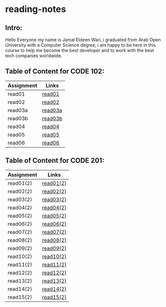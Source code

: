 # reading-notes
## Intro:
Hello Everyone my name is Jamal Eldeen Wari, i graduated from Arab Open University with a Computer Science degree, i am happy to be here in this course to help me become the best developer and to work with the best tech companies worldwide.

## Table of Content for **CODE 102**:
| Assignment      | Links |
| ----------- | ----------- |
| read01    | [read01](read01.md)       |
| read02    | [read02](read02.md)       |
| read03a   | [read03a](read03a.md)     |
| read03b   | [read03b](read03b.md)     |
| read04    | [read04](read04.md)       |
| read05    | [read05](read05.md)       |
| read06    | [read06](read06.md)       |

## Table of Content for **CODE 201**:

| Assignment      | Links |
| ----------- | ----------- |
| read01(2)      | [read01(2)](read01(2).md)       |
| read02(2)  | [read02(2)](read02(2).md)        |
| read03(2)   | [read03(2)](read03(2).md)        |
| read04(2)   | [read04(2)](read04(2).md)        |
| read05(2)   | [read05(2)](read05(2).md)        |
| read06(2)   | [read06(2)](read06(2).md)        |
| read07(2)   | [read07(2)](read07(2).md)        |
| read08(2)   | [read08(2)](read08(2).md)        |
| read09(2)   | [read09(2)](read09(2).md)        |
| read10(2)   | [read10(2)](read10(2).md)        |
| read11(2)   | [read11(2)](read11(2).md)        |
| read12(2)   | [read12(2)](read12(2).md)        |
| read13(2)   | [read13(2)](read13(2).md)        |
| read14(2)   | [read14(2)](read14(2).md)        |
| read15(2)   | [read15(2)](read15(2).md)        |
